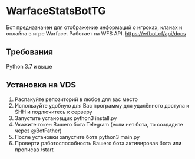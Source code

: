 # WarfaceStatsBotTG
Бот предназначен для отображение информаций о игроках, кланах и онлайна в игре Warface.
Работает на WFS API.
https://wfbot.cf/api/docs
## Требования
Python 3.7 и выше
## Установка на VDS
1. Распакуйте репозиторий в любое для вас место
2. Используйте удобную для Вас программу для удалённого доступа к SHH и подлючитесь к серверу
3. Запустите установщик python3 install.py
4. Укажите токен Вашего бота Telegram (если нет бота, то создадите через @BotFather)
5. После установки запустите бота python3 main.py
6. Проверти работоспособность Вашего бота активировав бота или прописав /start

